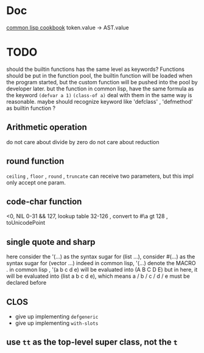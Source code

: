 # Doc
[common lisp cookbook](https://lispcookbook.github.io/cl-cookbook/)
token.value → AST.value

# TODO
should the builtin functions has the same level as keywords?
Functions should be put in the function pool, the builtin function will be loaded when the program started, but the custom function will be pushed into the pool by developer later.
but the function in common lisp, have the same formula as the keyword
`(defvar a 1)`
`(class-of a)`
deal with them in the same way is reasonable.
maybe should recognize keyword like 'defclass' , 'defmethod' as builtin function ?

## Arithmetic operation 
do not care about divide by zero
do not care about reduction
 
## round function
`ceiling` , `floor` , `round` , `truncate` can receive two parameters, but this impl only accept one param.

## code-char function
<0, NIL
0-31 && 127, lookup table
32-126 , convert to #\a
gt 128 , toUnicodePoint

## single quote and sharp 
here consider the '(...) as the syntax sugar for (list ...), consider #(...) as the syntax sugar for (vector ...)
indeed in common lisp, '(...) denote the MACRO . 
in common lisp , '(a b c d e) will be evaluated into (A B C D E)
but in here, it will be evaluated into (list a b c d e), which means a / b / c / d / e must be declared before

## CLOS 
- give up implementing `defgeneric`
- give up implementing `with-slots`

## use `tt` as the top-level super class, not the `t`